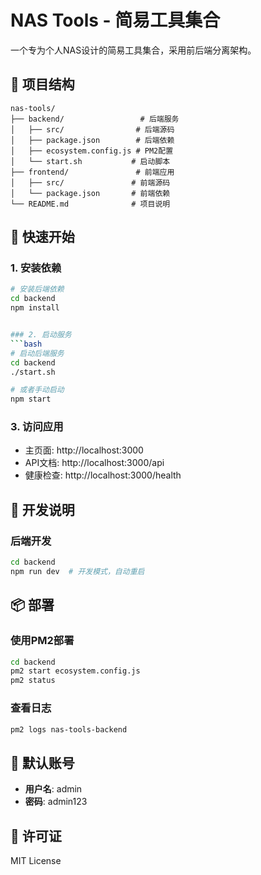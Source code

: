 # NAS Tools - 简易工具集合

一个专为个人NAS设计的简易工具集合，采用前后端分离架构。

## 📁 项目结构

```
nas-tools/
├── backend/                 # 后端服务
│   ├── src/                # 后端源码
│   ├── package.json        # 后端依赖
│   ├── ecosystem.config.js # PM2配置
│   └── start.sh           # 启动脚本
├── frontend/               # 前端应用
│   ├── src/               # 前端源码
│   └── package.json       # 前端依赖
└── README.md              # 项目说明
```

## 🚀 快速开始

### 1. 安装依赖
```bash
# 安装后端依赖
cd backend
npm install


### 2. 启动服务
```bash
# 启动后端服务
cd backend
./start.sh

# 或者手动启动
npm start
```

### 3. 访问应用
- 主页面: http://localhost:3000
- API文档: http://localhost:3000/api
- 健康检查: http://localhost:3000/health

## 🔧 开发说明

### 后端开发
```bash
cd backend
npm run dev  # 开发模式，自动重启
```

## 📦 部署

### 使用PM2部署
```bash
cd backend
pm2 start ecosystem.config.js
pm2 status
```

### 查看日志
```bash
pm2 logs nas-tools-backend
```

## 🔑 默认账号

- **用户名**: admin
- **密码**: admin123

## 📄 许可证

MIT License